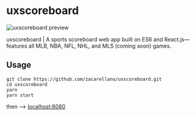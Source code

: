
# uxscoreboard

![uxscoreboard preview](https://raw.githubusercontent.com/zacarellano/uxscoreboard/master/dist/assets/other/uxscoreboard_preview.png)

uxscoreboard | A sports scoreboard web app built on ES6 and React.js—features all MLB, NBA, NFL, NHL, and MLS (coming soon) games.

## Usage
```
git clone https://github.com/zacarellano/uxscoreboard.git
cd uxscoreboard
yarn
yarn start
```
then --> [localhost:8080](http://localhost:8080)
